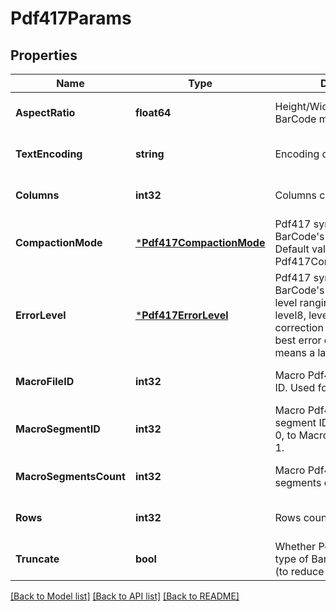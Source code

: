 # Pdf417Params

## Properties
Name | Type | Description | Notes
------------ | ------------- | ------------- | -------------
**AspectRatio** | **float64** | Height/Width ratio of 2D BarCode module.  | [optional] [default to null]
**TextEncoding** | **string** | Encoding of codetext.  | [optional] [default to null]
**Columns** | **int32** | Columns count.  | [optional] [default to null]
**CompactionMode** | [***Pdf417CompactionMode**](Pdf417CompactionMode.md) | Pdf417 symbology type of BarCode&#39;s compaction mode. Default value: Pdf417CompactionMode.Auto. | [optional] [default to null]
**ErrorLevel** | [***Pdf417ErrorLevel**](Pdf417ErrorLevel.md) | Pdf417 symbology type of BarCode&#39;s error correction level ranging from level0 to level8, level0 means no error correction info, level8 means best error correction which means a larger picture. | [optional] [default to null]
**MacroFileID** | **int32** | Macro Pdf417 barcode&#39;s file ID. Used for MacroPdf417. | [optional] [default to null]
**MacroSegmentID** | **int32** | Macro Pdf417 barcode&#39;s segment ID, which starts from 0, to MacroSegmentsCount - 1. | [optional] [default to null]
**MacroSegmentsCount** | **int32** | Macro Pdf417 barcode segments count. | [optional] [default to null]
**Rows** | **int32** | Rows count. | [optional] [default to null]
**Truncate** | **bool** | Whether Pdf417 symbology type of BarCode is truncated (to reduce space). | [optional] [default to null]

[[Back to Model list]](../README.md#documentation-for-models) [[Back to API list]](../README.md#documentation-for-api-endpoints) [[Back to README]](../README.md)


